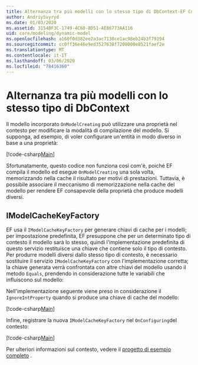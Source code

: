 ```yaml
---
title: Alternanza tra più modelli con lo stesso tipo di DbContext-EF Core
author: AndriySvyryd
ms.date: 01/03/2020
ms.assetid: 3154BF3C-1749-4C60-8D51-AE86773AA116
uid: core/modeling/dynamic-model
ms.openlocfilehash: a160f0d382ee2a3ac7130ce1ac98eb24b3f79394
ms.sourcegitcommit: cc0ff36e46e9ed3527638f7208000e8521faef2e
ms.translationtype: MT
ms.contentlocale: it-IT
ms.lasthandoff: 03/06/2020
ms.locfileid: "78416360"
---
```

# <a name="alternating-between-multiple-models-with-the-same-dbcontext-type"></a>Alternanza tra più modelli con lo stesso tipo di DbContext

Il modello incorporato `OnModelCreating` può utilizzare una proprietà nel contesto per modificare la modalità di compilazione del modello. Si supponga, ad esempio, di voler configurare un'entità in modo diverso in base a una proprietà:

[!code-csharp[Main](../../../samples/core/Modeling/DynamicModel/DynamicContext.cs?name=OnModelCreating)]

Sfortunatamente, questo codice non funziona così com'è, poiché EF compila il modello ed esegue `OnModelCreating` una sola volta, memorizzando nella cache il risultato per motivi di prestazioni. Tuttavia, è possibile associare il meccanismo di memorizzazione nella cache del modello per rendere EF consapevole della proprietà che produce modelli diversi.

## <a name="imodelcachekeyfactory"></a>IModelCacheKeyFactory

EF usa il `IModelCacheKeyFactory` per generare chiavi di cache per i modelli; per impostazione predefinita, EF presuppone che per un determinato tipo di contesto il modello sarà lo stesso, quindi l'implementazione predefinita di questo servizio restituisce una chiave che contiene solo il tipo di contesto. Per produrre modelli diversi dallo stesso tipo di contesto, è necessario sostituire il servizio `IModelCacheKeyFactory` con l'implementazione corretta; la chiave generata verrà confrontata con altre chiavi del modello usando il metodo `Equals`, prendendo in considerazione tutte le variabili che influiscono sul modello:

Nell'implementazione seguente viene preso in considerazione il `IgnoreIntProperty` quando si produce una chiave di cache del modello:

[!code-csharp[Main](../../../samples/core/Modeling/DynamicModel/DynamicModelCacheKeyFactory.cs?name=DynamicModel)]

Infine, registrare la nuova `IModelCacheKeyFactory` nel `OnConfiguring`del contesto:

[!code-csharp[Main](../../../samples/core/Modeling/DynamicModel/DynamicContext.cs?name=OnConfiguring)]

Per ulteriori informazioni sul contesto, vedere il [progetto di esempio completo](https://github.com/dotnet/EntityFramework.Docs/tree/master/samples/core/Modeling/DynamicModel) .
